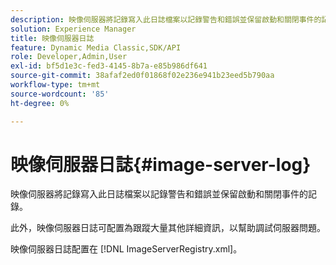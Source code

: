 ```yaml
---
description: 映像伺服器將記錄寫入此日誌檔案以記錄警告和錯誤並保留啟動和關閉事件的記錄。
solution: Experience Manager
title: 映像伺服器日誌
feature: Dynamic Media Classic,SDK/API
role: Developer,Admin,User
exl-id: bf5d1e3c-fed3-4145-8b7a-e85b986df641
source-git-commit: 38afaf2ed0f01868f02e236e941b23eed5b790aa
workflow-type: tm+mt
source-wordcount: '85'
ht-degree: 0%

---
```


# 映像伺服器日誌{#image-server-log}

映像伺服器將記錄寫入此日誌檔案以記錄警告和錯誤並保留啟動和關閉事件的記錄。

此外，映像伺服器日誌可配置為跟蹤大量其他詳細資訊，以幫助調試伺服器問題。

映像伺服器日誌配置在 [!DNL ImageServerRegistry.xml]。
